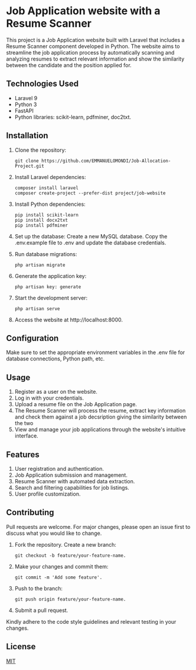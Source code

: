 # Job Application website with a Resume Scanner

This project is a Job Application website built with Laravel that includes a Resume Scanner component developed in Python. The website aims to streamline the job application process by automatically scanning and analyzing resumes to extract relevant information and show the similarity between the candidate and the position applied for.

## Technologies Used
- Laravel 9
- Python 3
- FastAPI
- Python libraries: scikit-learn, pdfminer, doc2txt.

## Installation
1. Clone the repository:
   ```shell
   git clone https://github.com/EMMANUELOMONDI/Job-Allocation-Project.git

2. Install Laravel dependencies:
   ```shell
   composer install laravel
   composer create-project --prefer-dist project/job-website

3. Install Python dependencies:
   ```shell
   pip install scikit-learn
   pip install docx2txt
   pip install pdfminer

 4. Set up the database:
  Create a new MySQL database.
  Copy the .env.example file to .env and update the database credentials.
   
 5. Run database migrations:
    ```shell
    php artisan migrate

 7. Generate the application key:
    ```shell
    php artisan key: generate

 9. Start the development server:
    ```shell
    php artisan serve

 11. Access the website at http://localhost:8000.

## Configuration
Make sure to set the appropriate environment variables in the .env file for database connections, Python path, etc.

## Usage
1. Register as a user on the website.
2. Log in with your credentials.
3. Upload a resume file on the Job Application page.
4. The Resume Scanner will process the resume, extract key information and check them against a job decsription giving the similarity between the two
5. View and manage your job applications through the website's intuitive interface.

## Features
1. User registration and authentication.
2. Job Application submission and management.
3. Resume Scanner with automated data extraction.
4. Search and filtering capabilities for job listings.
5. User profile customization.

## Contributing

Pull requests are welcome. For major changes, please open an issue first
to discuss what you would like to change.

1. Fork the repository.
    Create a new branch:
    ```shell
    git checkout -b feature/your-feature-name.

2. Make your changes and commit them:
   ```shell
   git commit -m 'Add some feature'.

3. Push to the branch:
    ```shell
    git push origin feature/your-feature-name.

4. Submit a pull request.

Kindly adhere to the code style guidelines and relevant testing in your changes.


## License

[MIT](https://choosealicense.com/licenses/mit/)
